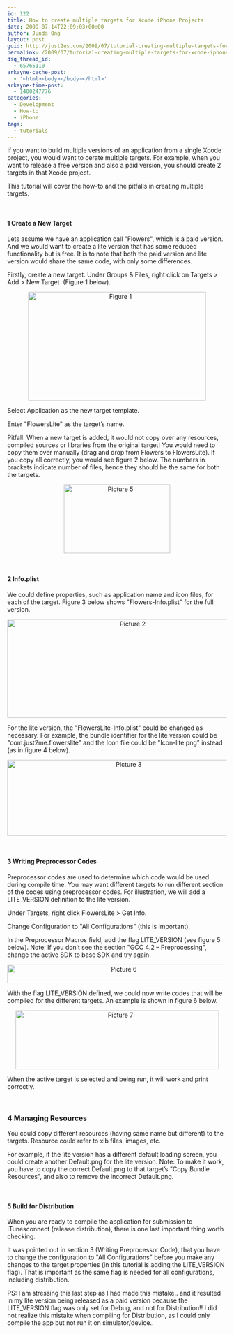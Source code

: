 ```yaml
---
id: 122
title: How to create multiple targets for Xcode iPhone Projects
date: 2009-07-14T22:09:03+00:00
author: Junda Ong
layout: post
guid: http://just2us.com/2009/07/tutorial-creating-multiple-targets-for-xcode-iphone-projects/
permalink: /2009/07/tutorial-creating-multiple-targets-for-xcode-iphone-projects/
dsq_thread_id:
  - 65765110
arkayne-cache-post:
  - '<html><body></body></html>'
arkayne-time-post:
  - 1400247776
categories:
  - Development
  - How-to
  - iPhone
tags:
  - tutorials
---
```

If you want to build multiple versions of an application from a single Xcode project, you would want to cerate multiple targets. For example, when you want to release a free version and also a paid version, you should create 2 targets in that Xcode project. 

This tutorial will cover the how-to and the pitfalls in creating multiple targets.

&#160;

#### 1 Create a New Target

Lets assume we have an application call "Flowers", which is a paid version. And we would want to create a lite version that has some reduced functionality but is free. It is to note that both the paid version and lite version would share the same code, with only some differences.

Firstly, create a new target. Under Groups & Files, right click on Targets > Add > New Target&#160; (Figure 1 below). 

<p align="center">
  <a href="http://just2us.com//wp-content/uploads/2009/07/picture-1.png" onclick="__gaTracker('send', 'event', 'outbound-article', 'http://just2us.com//wp-content/uploads/2009/07/picture-1.png', '');"><img style="border-top-width: 0px; border-left-width: 0px; border-bottom-width: 0px; border-right-width: 0px" height="249" alt="Figure 1" src="http://just2us.com/wp-content/uploads/2009/07/picture-1-thumb.png" width="408" border="0" /></a>
</p>

Select Application as the new target template. 

Enter "FlowersLite" as the target&#8217;s name.

Pitfall: When a new target is added, it would not copy over any resources, compiled sources or libraries from the original target! You would need to copy them over manually (drag and drop from Flowers to FlowersLite). If you copy all correctly, you would see figure 2 below. The numbers in brackets indicate number of files, hence they should be the same for both the targets.

<p align="center">
  <img style="border-top-width: 0px; border-left-width: 0px; border-bottom-width: 0px; border-right-width: 0px" height="158" alt="Picture 5" src="http://just2us.com/wp-content/uploads/2009/07/picture-5-thumb.png" width="244" border="0" />
</p>

&#160;

#### 2 Info.plist

We could define properties, such as application name and icon files, for each of the target. Figure 3 below shows "Flowers-Info.plist" for the full version.

<p align="center">
  <a href="http://just2us.com//wp-content/uploads/2009/07/picture-2.png" onclick="__gaTracker('send', 'event', 'outbound-article', 'http://just2us.com//wp-content/uploads/2009/07/picture-2.png', '');"><img style="border-top-width: 0px; border-left-width: 0px; border-bottom-width: 0px; border-right-width: 0px" height="226" alt="Picture 2" src="http://just2us.com/wp-content/uploads/2009/07/picture-2-thumb.png" width="560" border="0" /></a>
</p>

For the lite version, the "FlowersLite-Info.plist" could be changed as necessary. For example, the bundle identifier for the lite version could be "com.just2me.flowerslite" and the Icon file could be "Icon-lite.png" instead (as in figure 4 below).

<p align="center">
  <a href="http://just2us.com/wp-content/uploads/2009/07/picture-3.png" onclick="__gaTracker('send', 'event', 'outbound-article', 'http://just2us.com/wp-content/uploads/2009/07/picture-3.png', '');"><img style="border-top-width: 0px; border-left-width: 0px; border-bottom-width: 0px; border-right-width: 0px" height="174" alt="Picture 3" src="http://just2us.com/wp-content/uploads/2009/07/picture-3-thumb.png" width="542" border="0" /></a>
</p>

&#160;

#### 3 Writing Preprocessor Codes

Preprocessor codes are used to determine which code would be used during compile time. You may want different targets to run different section of the codes using preprocessor codes. For illustration, we will add a LITE_VERSION definition to the lite version. 

Under Targets, right click FlowersLite > Get Info.

Change Configuration to "All Configurations" (this is important).

In the Preprocessor Macros field, add the flag LITE_VERSION (see figure 5 below). Note: If you don&#8217;t see the section "GCC 4.2 &#8211; Preprocessing", change the active SDK to base SDK and try again.

<p align="center">
  <a href="http://just2us.com/wp-content/uploads/2009/07/picture-6.png" onclick="__gaTracker('send', 'event', 'outbound-article', 'http://just2us.com/wp-content/uploads/2009/07/picture-6.png', '');"><img style="border-top-width: 0px; border-left-width: 0px; border-bottom-width: 0px; border-right-width: 0px" height="43" alt="Picture 6" src="http://just2us.com/wp-content/uploads/2009/07/picture-6-thumb.png" width="520" border="0" /></a>
</p>

With the flag LITE_VERSION defined, we could now write codes that will be compiled for the different targets. An example is shown in figure 6 below.

<p align="center">
  <a href="http://just2us.com/wp-content/uploads/2009/07/picture-7.png" onclick="__gaTracker('send', 'event', 'outbound-article', 'http://just2us.com/wp-content/uploads/2009/07/picture-7.png', '');"><img style="border-top-width: 0px; border-left-width: 0px; border-bottom-width: 0px; border-right-width: 0px" height="135" alt="Picture 7" src="http://just2us.com/wp-content/uploads/2009/07/picture-7-thumb.png" width="467" border="0" /></a>
</p>

When the active target is selected and being run, it will work and print correctly.

&#160;

### 4 Managing Resources

You could copy different resources (having same name but different) to the targets. Resource could refer to xib files, images, etc. 

For example, if the lite version has a different default loading screen, you could create another Default.png for the lite version. Note: To make it work, you have to copy the correct Default.png to that target&#8217;s "Copy Bundle Resources", and also to remove the incorrect Default.png.

&#160;

#### 5 Build for Distribution

When you are ready to compile the application for submission to iTunesconnect (release distribution), there is one last important thing worth checking.

It was pointed out in section 3 (Writing Preprocessor Code), that you have to change the configuration to "All Configurations" before you make any changes to the target properties (in this tutorial is adding the LITE_VERSION flag). That is important as the same flag is needed for all configurations, including distribution.

PS: I am stressing this last step as I had made this mistake.. and it resulted in my lite version being released as a paid version because the LITE_VERSION flag was only set for Debug, and not for Distribution!! I did not realize this mistake when compiling for Distribution, as I could only compile the app but not run it on simulator/device..

<div style="font-size:0px;height:0px;line-height:0px;margin:0;padding:0;clear:both">
</div>